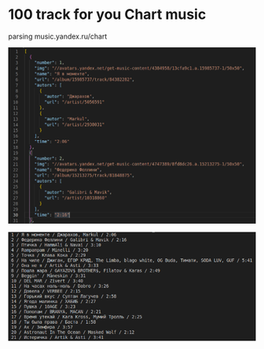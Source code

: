 # 100 track for you Chart music
parsing music.yandex.ru/chart

![100track](https://github.com/glasscat82/100track/blob/master/img/100track.png "100track")

![100print](https://github.com/glasscat82/100track/blob/master/img/100print.png "100print")